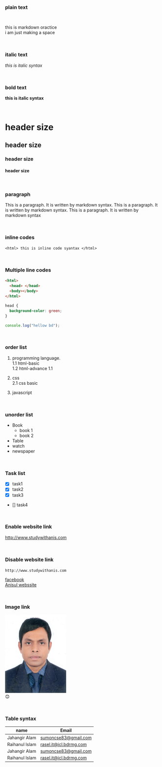 ### plain text

<br/>

this is markdown oractice  
i am just making a space

<br/>

### italic text

_this is italic syntax_

<br/>

### bold text

**this is italic syntax**

<br/>

# header size

## header size

### header size

#### header size

<br/>

### paragraph

<p> This is a paragraph. It is written by markdown syntax. This is a paragraph. It is written by markdown syntax. This is a paragraph. It is written by markdown syntax</p>

<br/>

### inline codes

`<html> this is inline code syantax </html>`

<br/>

### Multiple line codes

```html
<html>
  <head> </head>
  <body></body>
</html>
```

```css
head {
  background-color: green;
}
```

```javascript
console.log("hellow bd");
```

<br/>

### order list

1. programming language.  
   1.1 html-basic  
   1.2 html-advance 1.1

2. css  
   2.1 css basic
3. javascript

<br/>

### unorder list

- Book
  - book 1
  - book 2
- Table
- watch
- newspaper

<br/>

### Task list

- [x] task1
- [x] task2
- [x] task3
- [] task4

<br/>

### Enable website link

http://www.studywithanis.com

<br/>

### Disable website link

`http://www.studywithanis.com`

[studywithanis]: (http://www.studywithanis.com)

[facebook][facebook-link]  
[Anisul webssite][sstudywithanis]

<!-- multiple web link -->

[facebook-link]: http://www.facebook.com
[sstudywithanis]: http://www.facebook.com

<br/>

### Image link

<!-- ![profile-image](./images/jahangir.jpg) -->

<img src="./images/Jahangir.jpg" width="200" title="profile photo"/> <br/>
😊

<br/>

### Table syntax

| name           | Email                  |
| -------------- | ---------------------- |
| Jahangir Alam  | sumoncse83@gmail.com   |
| Raihanul Islam | rasel.it@icl.bdrmg.com |
| Jahangir Alam  | sumoncse83@gmail.com   |
| Raihanul Islam | rasel.it@icl.bdrmg.com |
